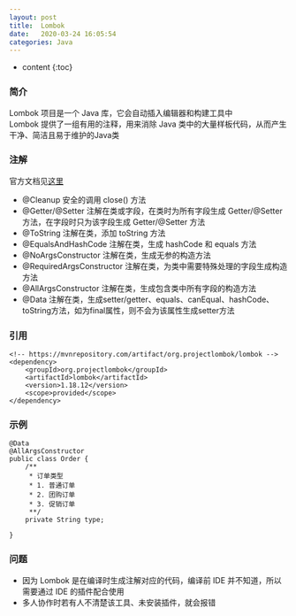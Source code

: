 ```yaml
---
layout: post
title:  Lombok
date:   2020-03-24 16:05:54
categories: Java
---
```


* content
{:toc}

### 简介

Lombok 项目是一个 Java 库，它会自动插入编辑器和构建工具中  
Lombok 提供了一组有用的注释，用来消除 Java 类中的大量样板代码，从而产生干净、简洁且易于维护的Java类

### 注解

官方文档见[这里](https://projectlombok.org/features/all)

* @Cleanup 安全的调用 close() 方法
* @Getter/@Setter 注解在类或字段，在类时为所有字段生成 Getter/@Setter 方法，在字段时只为该字段生成 Getter/@Setter 方法
* @ToString 注解在类，添加 toString 方法
* @EqualsAndHashCode 注解在类，生成 hashCode 和 equals 方法
* @NoArgsConstructor 注解在类，生成无参的构造方法
* @RequiredArgsConstructor 注解在类，为类中需要特殊处理的字段生成构造方法
* @AllArgsConstructor 注解在类，生成包含类中所有字段的构造方法
* @Data 注解在类，生成setter/getter、equals、canEqual、hashCode、toString方法，如为final属性，则不会为该属性生成setter方法

### 引用

    <!-- https://mvnrepository.com/artifact/org.projectlombok/lombok -->
    <dependency>
        <groupId>org.projectlombok</groupId>
        <artifactId>lombok</artifactId>
        <version>1.18.12</version>
        <scope>provided</scope>
    </dependency>
    
### 示例

    @Data
    @AllArgsConstructor
    public class Order {
        /**
         * 订单类型
         * 1. 普通订单
         * 2. 团购订单
         * 3. 促销订单
         **/
        private String type;
    
    }
    
### 问题

* 因为 Lombok 是在编译时生成注解对应的代码，编译前 IDE 并不知道，所以需要通过 IDE 的插件配合使用
* 多人协作时若有人不清楚该工具、未安装插件，就会报错


